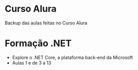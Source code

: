 # Curso Alura
Backup das aulas feitas no Curso Alura

# Formação .NET
- Explore o .NET Core, a plataforma back-end da Microsoft
- Aulas 1 e de 3 a 13
